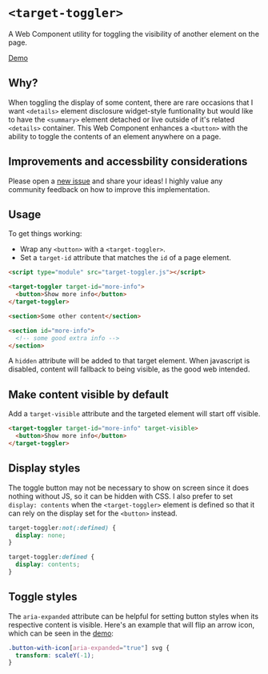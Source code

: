 # `<target-toggler>`

A Web Component utility for toggling the visibility of another element on the page.

[Demo](https://hexagoncircle.github.io/target-toggler/demo.html)

## Why?

When toggling the display of some content, there are rare occasions that I want `<details>` element disclosure widget-style funtionality but would like to have the `<summary>` element detached or live outside of it's related `<details>` container. This Web Component enhances a `<button>` with the ability to toggle the contents of an element anywhere on a page.

## Improvements and accessbility considerations

Please open a [new issue](https://github.com/hexagoncircle/target-toggler/issues/new) and share your ideas! I highly value any community feedback on how to improve this implementation.

## Usage

To get things working:

- Wrap any `<button>` with a `<target-toggler>`.
- Set a `target-id` attribute that matches the `id` of a page element.

```html
<script type="module" src="target-toggler.js"></script>

<target-toggler target-id="more-info">
  <button>Show more info</button>
</target-toggler>

<section>Some other content</section>

<section id="more-info">
  <!-- some good extra info -->
</section>
```

A `hidden` attribute will be added to that target element. When javascript is disabled, content will fallback to being visible, as the good web intended.

## Make content visible by default

Add a `target-visible` attribute and the targeted element will start off visible.

```html
<target-toggler target-id="more-info" target-visible>
  <button>Show more info</button>
</target-toggler>
```

## Display styles

The toggle button may not be necessary to show on screen since it does nothing without JS, so it can be hidden with CSS. I also prefer to set `display: contents` when the `<target-toggler>` element is defined so that it can rely on the display set for the `<button>` instead.

```css
target-toggler:not(:defined) {
  display: none;
}

target-toggler:defined {
  display: contents;
}
```

## Toggle styles

The `aria-expanded` attribute can be helpful for setting button styles when its respective content is visible. Here's an example that will flip an arrow icon, which can be seen in the [demo](https://hexagoncircle.github.io/target-toggler/demo.html):

```css
.button-with-icon[aria-expanded="true"] svg {
  transform: scaleY(-1);
}
```
